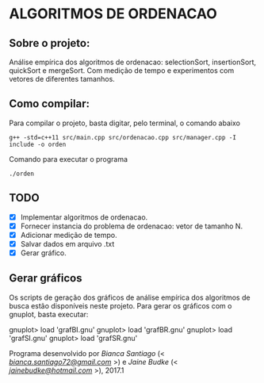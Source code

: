 # ALGORITMOS DE ORDENACAO


## Sobre o projeto:

Análise empírica dos algoritmos de ordenacao: selectionSort, insertionSort, quickSort e mergeSort. Com medição de tempo e experimentos com vetores de diferentes tamanhos.
        
        
## Como compilar:

Para compilar o projeto, basta digitar, pelo terminal, o comando abaixo

    g++ -std=c++11 src/main.cpp src/ordenacao.cpp src/manager.cpp -I include -o orden
    

Comando para executar o programa
    
    ./orden


## TODO

- [X] Implementar algoritmos de ordenacao.
- [X] Fornecer instancia do problema de ordenacao: vetor de tamanho N.
- [X] Adicionar medição de tempo.
- [X] Salvar dados em arquivo .txt
- [X] Gerar gráfico.

## Gerar gráficos

Os scripts de geração dos gráficos de análise empírica dos algoritmos de busca estão disponíveis neste projeto. Para gerar os gráficos com o gnuplot, basta executar:

gnuplot> load 'grafBI.gnu'
gnuplot> load 'grafBR.gnu'
gnuplot> load 'grafSI.gnu'
gnuplot> load 'grafSR.gnu'


Programa desenvolvido por _Bianca Santiago_ (< *bianca.santiago72@gmail.com* >) e _Jaine Budke_ (< *jainebudke@hotmail.com* >), 2017.1
